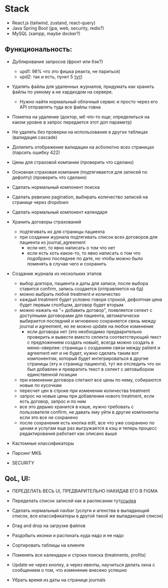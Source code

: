 # Stack
- React.js (tailwind, zustand, react-query)
- Java Spring Boot (jpa, web, security, redis?)
- MySQL (xampp, maybe docker?)

## Функциональность:
- Дублирование запросов (фронт или бэк?)
    - upd1: 98% что это фишка реакта, не париться)
    - upd2: так и есть, пункт 5 [тут](https://tkdodo.eu/blog/why-you-want-react-query))

- Удалять файлы для удаленных журналов, придумать как хранить файлы по умному а не хардкодом на сервере.
    - Нужно найти нормальный облачный сервис и просто через его API отправлять туда все файлы говна

- Пометка на удаление (доктор, мб что-то еще; определиться на каком уровне в запрос передается этот доп параметр)
- Не удалять без проверки на использование в других таблицах (валидация cascade)
- Допилить отображение валидации на асболютно всех страницах (парсить ошибку 422)
- Цены для страховой компании (проверить что сделано)
- Основная страховая компания (подтягивается для записей по дефолту) (проверить что сделано)

- Сделать нормальный компонент поиска
- Сделать ревизию pagination, выбирать количество записей на странице через dropdown
- Сделать нормальный компонент календаря

- Хранить договоры страхований
    - подтягивать их для страницы пациента
    - при создании журнала подтягивать список всех договоров для пациента из journal_agreement
        - если нет, то явно написать о том что нет
        - если есть хоть какое-то, то явно написать о том что подобрано последнее по дате, но чтобы можно было поменять в случае чего и сохранить

- Создание журнала из нескольких этапов
    - выбор доктора, пациента и даты для записи, после выбора ставится confirm, запись создается (отправляется на бд)
    - можно выбрать любой treatment и количество
    - каждый treatment будет условно говоря строкой, дефолтная цена будет первым столбцом, договор будет вторым
    - можно нажать на "+ добавить договор", появляется селект с доступными договорами для пациента, автоматически выбирается последний и мгновенно сохраняется связь между journal и agreement, но ее можно update на любое изменение
        - если договора нет (это необходимо предварительно проверить и вывести вместо селекта соответствующий текст с предложением создать новый), всегда можно создать в меню-оверлее: страницы с созданием связи между patient и agreement нет и не будет, нужно сделать таким вот компонентом, который будет интегрироваться в другие страницы (эту и страницу пациента), тут же отследить что он был добавлен и превратить текст в селект с автовыбором единственной позиции
    - при изменении договора слетают все цены по нему, собираются новые по кусочкам
    - пересчет цен в строке при изменении количества treatment
    - запрос на новые цены при добавлении нового treatment, если есть договор, запрос и по ним
    - все это дерьмо хранится в кэше, нужно требовать с пользователя confirm, не давать ему уйти в другие компоненты если это все не сохранено
    - после сохранения есть кнопка edit, все что уже сохранено по ценам и услугам еще раз выгружается в кэш и теперь процесс редактирования работает как описано вышя

- Кастомные классификаторы
- Парсинг МКБ
- SECURITY

## QoL, UI:
- ПЕРЕДЕЛАТЬ ВЕСЬ UI, ПРЕДВАРИТЕЛЬНО НАКИДАВ ЕГО В FIGMA
- Переделать список записей как в расписании тут[ссылка](https://www.asu.ru/timetable/students/10/)
- Сделать нормальный navbar (услуги и агенства в выпадающий список, все классификаторы в другой такой же выпадающий список)

- Drag and drop на загрузке файлов
- Раздобыть иконки и распихать куда надо и не надо
- Сортировать таблицы на клиенте
- Поменять все календари и строки поиска (treatments, profits)
- Update не через кнопку, а через ивенты, научиться делать окна с сообщением о том, что изменение внесено успешно
- Убрать время из даты на странице journals

